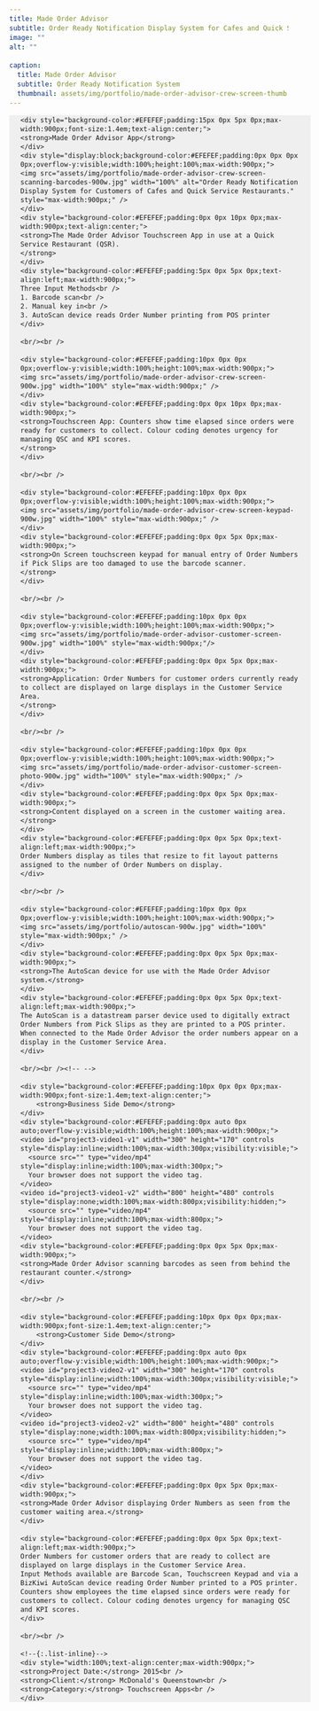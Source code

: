 ```yaml
---
title: Made Order Advisor
subtitle: Order Ready Notification Display System for Cafes and Quick Service Restaurants
image: ""
alt: ""

caption: 
  title: Made Order Advisor
  subtitle: Order Ready Notification System
  thumbnail: assets/img/portfolio/made-order-advisor-crew-screen-thumb.jpg
---
```

<div style="background-color:#EFEFEF;display:block;position:relative;overflow-y:visible;width:100%;min-width:320px;max-width:900px;padding:0px 20px 0px 20px;margin:auto;">

	<div style="background-color:#EFEFEF;padding:15px 0px 5px 0px;max-width:900px;font-size:1.4em;text-align:center;">
	<strong>Made Order Advisor App</strong>
	</div>
	<div style="display:block;background-color:#EFEFEF;padding:0px 0px 0px 0px;overflow-y:visible;width:100%;height:100%;max-width:900px;">
	<img src="assets/img/portfolio/made-order-advisor-crew-screen-scanning-barcodes-900w.jpg" width="100%" alt="Order Ready Notification Display System for Customers of Cafes and Quick Service Restaurants." style="max-width:900px;" />
	</div>
	<div style="background-color:#EFEFEF;padding:0px 0px 10px 0px;max-width:900px;text-align:center;">
	<strong>The Made Order Advisor Touchscreen App in use at a Quick Service Restaurant (QSR).
	</strong>
	</div>
	<div style="background-color:#EFEFEF;padding:5px 0px 5px 0px;text-align:left;max-width:900px;">
	Three Input Methods<br />
	1. Barcode scan<br />
	2. Manual key in<br />
	3. AutoScan device reads Order Number printing from POS printer
	</div>

	<br/><br />

	<div style="background-color:#EFEFEF;padding:10px 0px 0px 0px;overflow-y:visible;width:100%;height:100%;max-width:900px;">
	<img src="assets/img/portfolio/made-order-advisor-crew-screen-900w.jpg" width="100%" style="max-width:900px;" />
	</div>
	<div style="background-color:#EFEFEF;padding:0px 0px 10px 0px;max-width:900px;">
	<strong>Touchscreen App: Counters show time elapsed since orders were ready for customers to collect. Colour coding denotes urgency for managing QSC and KPI scores.
	</strong>
	</div>

	<br/><br />

	<div style="background-color:#EFEFEF;padding:10px 0px 0px 0px;overflow-y:visible;width:100%;height:100%;max-width:900px;">
	<img src="assets/img/portfolio/made-order-advisor-crew-screen-keypad-900w.jpg" width="100%" style="max-width:900px;" />
	</div>
	<div style="background-color:#EFEFEF;padding:0px 0px 5px 0px;max-width:900px;">
	<strong>On Screen touchscreen keypad for manual entry of Order Numbers if Pick Slips are too damaged to use the barcode scanner.
	</strong>
	</div>

	<br/><br />

	<div style="background-color:#EFEFEF;padding:10px 0px 0px 0px;overflow-y:visible;width:100%;height:100%;max-width:900px;">
	<img src="assets/img/portfolio/made-order-advisor-customer-screen-900w.jpg" width="100%" style="max-width:900px;"/>
	</div>
	<div style="background-color:#EFEFEF;padding:0px 0px 5px 0px;max-width:900px;">
	<strong>Application: Order Numbers for customer orders currently ready to collect are displayed on large displays in the Customer Service Area.
	</strong>
	</div>

	<br/><br />

	<div style="background-color:#EFEFEF;padding:10px 0px 0px 0px;overflow-y:visible;width:100%;height:100%;max-width:900px;">
	<img src="assets/img/portfolio/made-order-advisor-customer-screen-photo-900w.jpg" width="100%" style="max-width:900px;" />
	</div>
	<div style="background-color:#EFEFEF;padding:0px 0px 5px 0px;max-width:900px;">
	<strong>Content displayed on a screen in the customer waiting area.</strong>
	</div>
	<div style="background-color:#EFEFEF;padding:0px 0px 5px 0px;text-align:left;max-width:900px;">
	Order Numbers display as tiles that resize to fit layout patterns assigned to the number of Order Numbers on display.
	</div>

	<br/><br />

	<div style="background-color:#EFEFEF;padding:10px 0px 0px 0px;overflow-y:visible;width:100%;height:100%;max-width:900px;">
	<img src="assets/img/portfolio/autoscan-900w.jpg" width="100%" style="max-width:900px;" />
	</div>
	<div style="background-color:#EFEFEF;padding:0px 0px 5px 0px;max-width:900px;">
	<strong>The AutoScan device for use with the Made Order Advisor system.</strong>
	</div>
	<div style="background-color:#EFEFEF;padding:0px 0px 5px 0px;text-align:left;max-width:900px;">
	The AutoScan is a datastream parser device used to digitally extract Order Numbers from Pick Slips as they are printed to a POS printer. When connected to the Made Order Advisor the order numbers appear on a display in the Customer Service Area.
	</div>

	<br/><br /><!-- -->

	<div style="background-color:#EFEFEF;padding:10px 0px 0px 0px;max-width:900px;font-size:1.4em;text-align:center;">
		<strong>Business Side Demo</strong>
	</div>
	<div style="background-color:#EFEFEF;padding:0px auto 0px auto;overflow-y:visible;width:100%;height:100%;max-width:900px;">
	<video id="project3-video1-v1" width="300" height="170" controls style="display:inline;width:100%;max-width:300px;visibility:visible;">
	  <source src="" type="video/mp4" style="display:inline;width:100%;max-width:300px;">
	  Your browser does not support the video tag.
	</video>
	<video id="project3-video1-v2" width="800" height="480" controls style="display:none;width:100%;max-width:800px;visibility:hidden;">
	  <source src="" type="video/mp4" style="display:inline;width:100%;max-width:800px;">
	  Your browser does not support the video tag.
	</video>
	<div style="background-color:#EFEFEF;padding:0px 0px 5px 0px;max-width:900px;">
	<strong>Made Order Advisor scanning barcodes as seen from behind the restaurant counter.</strong>
	</div>
	
	<br/><br />
	
	<div style="background-color:#EFEFEF;padding:10px 0px 0px 0px;max-width:900px;font-size:1.4em;text-align:center;">
		<strong>Customer Side Demo</strong>
	</div>
	<div style="background-color:#EFEFEF;padding:0px auto 0px auto;overflow-y:visible;width:100%;height:100%;max-width:900px;">
	<video id="project3-video2-v1" width="300" height="170" controls style="display:inline;width:100%;max-width:300px;visibility:visible;">
	  <source src="" type="video/mp4" style="display:inline;width:100%;max-width:300px;">
	  Your browser does not support the video tag.
	</video>
	<video id="project3-video2-v2" width="800" height="480" controls style="display:none;width:100%;max-width:800px;visibility:hidden;">
	  <source src="" type="video/mp4" style="display:inline;width:100%;max-width:800px;">
	  Your browser does not support the video tag.
	</video>
	</div>
	<div style="background-color:#EFEFEF;padding:0px 0px 5px 0px;max-width:900px;">
	<strong>Made Order Advisor displaying Order Numbers as seen from the customer waiting area.</strong>
	</div>

	<div style="background-color:#EFEFEF;padding:0px 0px 5px 0px;text-align:left;max-width:900px;">
	Order Numbers for customer orders that are ready to collect are displayed on large displays in the Customer Service Area.
	Input Methods available are Barcode Scan, Touchscreen Keypad and via a BizKiwi AutoScan device reading Order Number printed to a POS printer.
	Counters show employees the time elapsed since orders were ready for customers to collect. Colour coding denotes urgency for managing QSC and KPI scores.
	</div>

	<br/><br />

	<!--{:.list-inline}-->
	<div style="width:100%;text-align:center;max-width:900px;">
	<strong>Project Date:</strong> 2015<br />
	<strong>Client:</strong> McDonald's Queenstown<br />
	<strong>Category:</strong> Touchscreen Apps<br />
	</div>
</div>